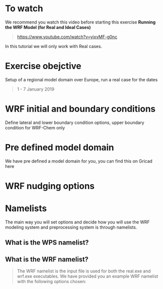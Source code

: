 # To watch
We recommend you watch this video before starting this exercise
**Running the WRF Model (for Real and Ideal Cases)**
> https://www.youtube.com/watch?v=yixvMF-g0nc

In this tutorial we will only work with Real cases.

# Exercise obejctive 
Setup of a regional model domain over Europe, run a real case for the dates 
> 1 - 7 January 2019

# WRF initial and boundary conditions 
Define lateral and lower boundary condition options, upper boundary condition for WRF-Chem only

# Pre defined model domain
We have pre defined a model domain for you, you can find this on Gricad here

# WRF nudging options 


# Namelists
The main way you will set options and decide how you will use the WRF modeling system and preprocessing system is through namelists.


## What is the WPS namelist?
> 

## What is the WRF namelist?
> The WRF namelist is the input file is used for both the real.exe and wrf.exe executables.  We have provided you an example WRF namelist with the following options chosen:



